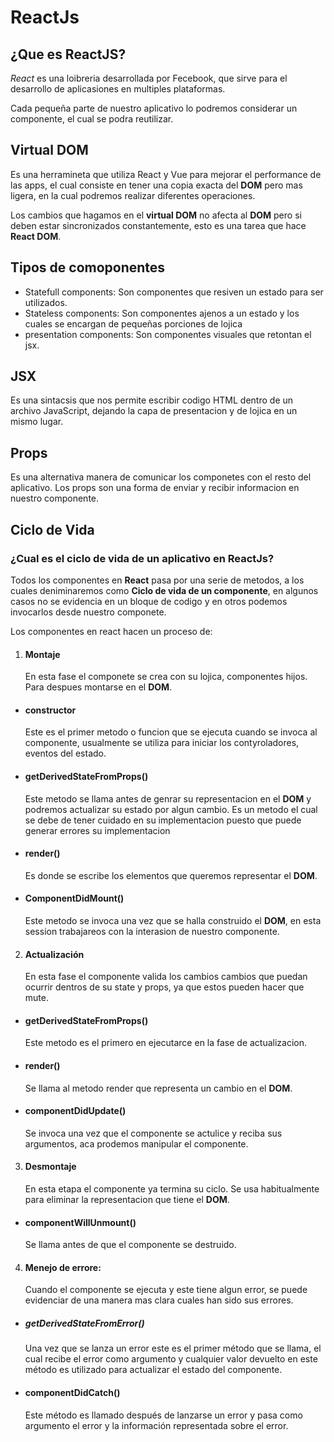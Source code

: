 # ReactJs

## ¿Que es ReactJS?
*React* es una loibreria desarrollada por Fecebook, que sirve para el desarrollo de aplicasiones en multiples plataformas.

Cada pequeña parte de nuestro aplicativo lo podremos considerar un componente, el cual se podra reutilizar.

## Virtual DOM
Es una herramineta que utiliza React y Vue para mejorar el performance de las apps, el cual consiste en tener una copia exacta del **DOM** pero mas ligera, en la cual podremos realizar diferentes operaciones.

Los cambios que hagamos en el **virtual DOM** no afecta al **DOM** pero si deben estar sincronizados constantemente, esto es una tarea que hace **React DOM**.

## Tipos de comoponentes
* Statefull components: Son componentes que resiven un estado para ser utilizados.
* Stateless components: Son componentes ajenos a un estado y los cuales se encargan de pequeñas porciones de lojica
* presentation components: Son componentes visuales que retontan el jsx.

## JSX
Es una sintacsis que nos permite escribir codigo HTML dentro de un archivo JavaScript, 
dejando la capa de presentacion y de lojica en un mismo lugar.

## Props
Es una alternativa manera de comunicar los componetes con el resto del aplicativo. Los props son una forma de enviar y recibir informacion en nuestro componente. 

## Ciclo de Vida

### ¿Cual es el ciclo de vida de un aplicativo en ReactJs?
Todos los componentes en **React** pasa por una serie de metodos, a los cuales deniminaremos como **Ciclo de vida de un componente**, en algunos casos no se evidencia en un bloque de codigo y en otros podemos invocarlos desde nuestro componete.

Los componentes en react hacen un proceso de: 
1. #### Montaje
    En esta fase el componete se crea con su lojica, componentes hijos. Para despues montarse en el **DOM**.
* #### constructor
    Este es el primer metodo o funcion que se ejecuta cuando se invoca al componente, usualmente se utiliza para iniciar los contyroladores, eventos del estado.
* #### getDerivedStateFromProps()
    Este metodo se llama antes de genrar su representacion en el **DOM** y podremos actualizar su estado por algun cambio. Es un metodo el cual se debe de tener cuidado en su implementacion puesto que puede generar errores su implementacion
* #### render()
    Es donde se escribe los elementos que queremos representar el **DOM**.
* #### ComponentDidMount()
    Este metodo se invoca una vez que se halla construido el **DOM**, en esta session trabajareos con la interasion de nuestro componente.             
2. #### Actualización
    En esta fase el componente valida los cambios cambios que puedan ocurrir dentros de su state y props, ya que estos pueden hacer que mute. 
* #### getDerivedStateFromProps()
    Este metodo es el primero en ejecutarce en la fase de actualizacion.
* #### render()
    Se llama al metodo render que representa un cambio en el **DOM**.
* #### componentDidUpdate()
    Se invoca una vez que el componente se actulice y reciba sus argumentos, aca prodemos manipular el componente.
3. #### Desmontaje 
    En esta etapa el componente ya termina su ciclo. Se usa habitualmente para eliminar la representacion que tiene el **DOM**.
* #### componentWillUnmount()
    Se llama antes de que el componente se destruido.
4. #### Menejo de errore: 
    Cuando el componente se ejecuta y este tiene algun error, se puede evidenciar de una manera mas clara cuales han sido sus errores.
* ##### getDerivedStateFromError()
    Una vez que se lanza un error este es el primer método que se llama, el cual recibe el error como argumento y cualquier valor devuelto en este método es utilizado para actualizar el estado del componente.
* #### componentDidCatch()
    Este método es llamado después de lanzarse un error y pasa como argumento el error y la información representada sobre el error.
